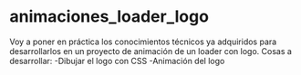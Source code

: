# animaciones_loader_logo
Voy a poner en práctica los conocimientos técnicos ya adquiridos para desarrollarlos en un proyecto de animación de un loader con logo. Cosas a desarrollar: -Dibujar el logo con CSS -Animación del logo
